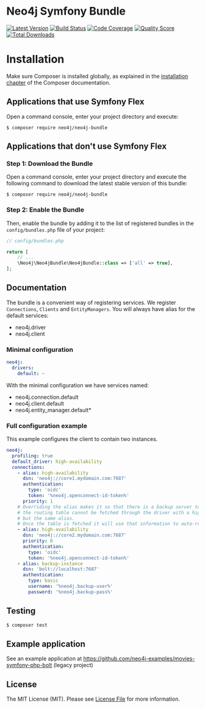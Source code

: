 # Neo4j Symfony Bundle

[![Latest Version](https://img.shields.io/github/release/neo4j-contrib/neo4j-symfony.svg?style=flat-square)](https://github.com/neo4j-contrib/neo4j-symfony/releases)
[![Build Status](https://img.shields.io/travis/neo4j-contrib/neo4j-symfony/master.svg?style=flat-square)](https://travis-ci.org/neo4j-contrib/neo4j-symfony)
[![Code Coverage](https://img.shields.io/scrutinizer/coverage/g/neo4j-contrib/neo4j-symfony.svg?style=flat-square)](https://scrutinizer-ci.com/g/neo4j-contrib/neo4j-symfony)
[![Quality Score](https://img.shields.io/scrutinizer/g/neo4j-contrib/neo4j-symfony.svg?style=flat-square)](https://scrutinizer-ci.com/g/neo4j-contrib/neo4j-symfony)
[![Total Downloads](https://img.shields.io/packagist/dt/neo4j/neo4j-bundle.svg?style=flat-square)](https://packagist.org/packages/neo4j/neo4j-bundle)


Installation
============

Make sure Composer is installed globally, as explained in the
[installation chapter](https://getcomposer.org/doc/00-intro.md)
of the Composer documentation.

Applications that use Symfony Flex
----------------------------------

Open a command console, enter your project directory and execute:

```console
$ composer require neo4j/neo4j-bundle
```

Applications that don't use Symfony Flex
----------------------------------------

### Step 1: Download the Bundle

Open a command console, enter your project directory and execute the
following command to download the latest stable version of this bundle:

```console
$ composer require neo4j/neo4j-bundle
```

### Step 2: Enable the Bundle

Then, enable the bundle by adding it to the list of registered bundles
in the `config/bundles.php` file of your project:

```php
// config/bundles.php

return [
    // ...
    \Neo4j\Neo4jBundle\Neo4jBundle::class => ['all' => true],
];
```

## Documentation

The bundle is a convenient way of registering services. We register `Connections`, 
`Clients` and `EntityManagers`. You will always have alias for the default services:

 * neo4j.driver
 * neo4j.client


### Minimal configuration

```yaml
neo4j:
  drivers:
    default: ~
```

With the minimal configuration we have services named:
 * neo4j.connection.default
 * neo4j.client.default
 * neo4j.entity_manager.default*

### Full configuration example

This example configures the client to contain two instances.

```yaml
neo4j:
  profiling: true
  default_driver: high-availability
  connections:
    - alias: high-availability
      dsn: 'neo4j://core1.mydomain.com:7687'
      authentication:
        type: 'oidc'
        token: '%neo4j.openconnect-id-token%'
      priority: 1
    # Overriding the alias makes it so that there is a backup server to use in case
    # the routing table cannot be fetched through the driver with a higher priority
    # but the same alias.
    # Once the table is fetched it will use that information to auto-route as usual.
    - alias: high-availability
      dsn: 'neo4j://core2.mydomain.com:7687'
      priority: 0
      authentication:
        type: 'oidc'
        token: '%neo4j.openconnect-id-token%'
    - alias: backup-instance
      dsn: 'bolt://localhost:7687'
      authentication:
        type: basic
        username: '%neo4j.backup-user%'
        password: '%neo4j.backup-pass%'
```

## Testing

``` bash
$ composer test
```

## Example application

See an example application at https://github.com/neo4j-examples/movies-symfony-php-bolt (legacy project)

## License

The MIT License (MIT). Please see [License File](../LICENSE) for more information.
